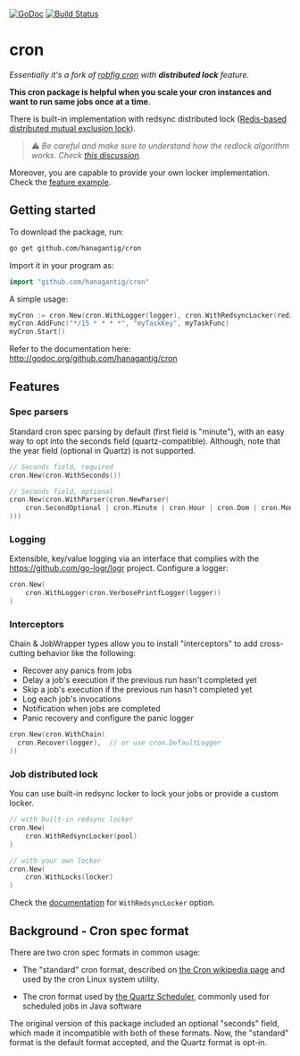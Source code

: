 [![GoDoc](http://godoc.org/github.com/hanagantig/cron?status.png)](http://godoc.org/github.com/hanagantig/cron)
[![Build Status](https://travis-ci.org/hanagantig/cron.svg?branch=main)](https://travis-ci.com/hanagantig/cron)

# cron

*Essentially it's a fork of [robfig cron](https://github.com/robfig/cron) with **distributed lock** feature.*

**This cron package is helpful when you scale your cron instances and want to run same jobs once at a time**.

There is built-in implementation with redsync distributed lock
([Redis-based distributed mutual exclusion lock](https://github.com/go-redsync/redsync)).
> :warning: *Be careful and make sure to understand how the redlock algorithm works. Check [this discussion](http://antirez.com/news/101).*

Moreover, you are capable to provide your own locker implementation.
Check the [feature example](#job-distributed-lock). 

## Getting started
To download the package, run:
```bash
go get github.com/hanagantig/cron
```

Import it in your program as:
```go
import "github.com/hanagantig/cron"
```

A simple usage:
```go
myCron := cron.New(cron.WithLogger(logger), cron.WithRedsyncLocker(redisPool))
myCron.AddFunc("*/15 * * * *", "myTaskKey", myTaskFunc)
myCron.Start()
```

Refer to the documentation here: http://godoc.org/github.com/hanagantig/cron

## Features
### Spec parsers
Standard cron spec parsing by default (first field is "minute"), with an easy way to opt into the seconds field (quartz-compatible). Although, note that the year field (optional in Quartz) is not supported.
```go
// Seconds field, required
cron.New(cron.WithSeconds())

// Seconds field, optional
cron.New(cron.WithParser(cron.NewParser(
	cron.SecondOptional | cron.Minute | cron.Hour | cron.Dom | cron.Month | cron.Dow | cron.Descriptor,
)))
```
### Logging
Extensible, key/value logging via an interface that complies with the https://github.com/go-logr/logr project.
Configure a logger:
```go
cron.New(
    cron.WithLogger(cron.VerbosePrintfLogger(logger))
)
```

### Interceptors
Chain & JobWrapper types allow you to install "interceptors" to add cross-cutting behavior like the following:
  - Recover any panics from jobs
  - Delay a job's execution if the previous run hasn't completed yet
  - Skip a job's execution if the previous run hasn't completed yet
  - Log each job's invocations
  - Notification when jobs are completed
  - Panic recovery and configure the panic logger
```go
cron.New(cron.WithChain(
  cron.Recover(logger),  // or use cron.DefaultLogger
))
```
### Job distributed lock
You can use built-in redsync locker to lock your jobs or provide a custom locker.
```go
// with built-in redsync locker
cron.New(
    cron.WithRedsyncLocker(pool)
)

// with your own locker
cron.New(
    cron.WithLocks(locker)
)
```

Check the [documentation](https://pkg.go.dev/github.com/hanagantig/cron#WithRedsyncLocker) for `WithRedsyncLocker` option.
## Background - Cron spec format

There are two cron spec formats in common usage:

- The "standard" cron format, described on [the Cron wikipedia page] and used by
  the cron Linux system utility.

- The cron format used by [the Quartz Scheduler], commonly used for scheduled
  jobs in Java software

[the Cron wikipedia page]: https://en.wikipedia.org/wiki/Cron
[the Quartz Scheduler]: http://www.quartz-scheduler.org/documentation/quartz-2.3.0/tutorials/tutorial-lesson-06.html

The original version of this package included an optional "seconds" field, which
made it incompatible with both of these formats. Now, the "standard" format is
the default format accepted, and the Quartz format is opt-in.